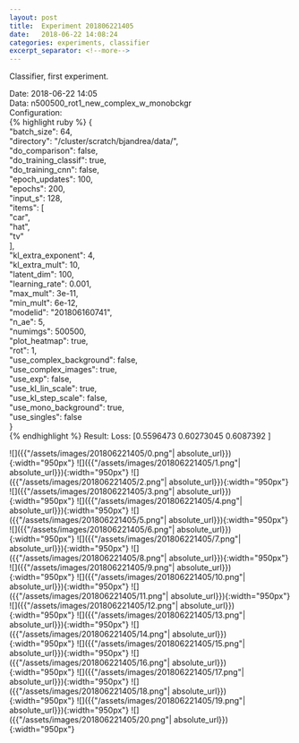```yaml
---
layout: post
title:  Experiment 201806221405
date:   2018-06-22 14:08:24
categories: experiments, classifier
excerpt_separator: <!--more-->
---
```

Classifier, first experiment.  

 <!--more-->
Date: 2018-06-22 14:05  
Data: n500500_rot1_new_complex_w_monobckgr  
Configuration:   
{% highlight ruby %}
{  
    "batch_size": 64,   
    "directory": "/cluster/scratch/bjandrea/data/",   
    "do_comparison": false,   
    "do_training_classif": true,   
    "do_training_cnn": false,   
    "epoch_updates": 100,   
    "epochs": 200,   
    "input_s": 128,   
    "items": [  
        "car",   
        "hat",   
        "tv"  
    ],   
    "kl_extra_exponent": 4,   
    "kl_extra_mult": 10,   
    "latent_dim": 100,   
    "learning_rate": 0.001,   
    "max_mult": 3e-11,   
    "min_mult": 6e-12,   
    "modelid": "201806160741",   
    "n_ae": 5,   
    "numimgs": 500500,   
    "plot_heatmap": true,   
    "rot": 1,   
    "use_complex_background": false,   
    "use_complex_images": true,   
    "use_exp": false,   
    "use_kl_lin_scale": true,   
    "use_kl_step_scale": false,   
    "use_mono_background": true,   
    "use_singles": false  
}  
{% endhighlight %}
Result: Loss: [0.5596473  0.60273045 0.6087392 ]   

![]({{"/assets/images/201806221405/0.png"| absolute_url}}){:width="950px"}
![]({{"/assets/images/201806221405/1.png"| absolute_url}}){:width="950px"}
![]({{"/assets/images/201806221405/2.png"| absolute_url}}){:width="950px"}
![]({{"/assets/images/201806221405/3.png"| absolute_url}}){:width="950px"}
![]({{"/assets/images/201806221405/4.png"| absolute_url}}){:width="950px"}
![]({{"/assets/images/201806221405/5.png"| absolute_url}}){:width="950px"}
![]({{"/assets/images/201806221405/6.png"| absolute_url}}){:width="950px"}
![]({{"/assets/images/201806221405/7.png"| absolute_url}}){:width="950px"}
![]({{"/assets/images/201806221405/8.png"| absolute_url}}){:width="950px"}
![]({{"/assets/images/201806221405/9.png"| absolute_url}}){:width="950px"}
![]({{"/assets/images/201806221405/10.png"| absolute_url}}){:width="950px"}
![]({{"/assets/images/201806221405/11.png"| absolute_url}}){:width="950px"}
![]({{"/assets/images/201806221405/12.png"| absolute_url}}){:width="950px"}
![]({{"/assets/images/201806221405/13.png"| absolute_url}}){:width="950px"}
![]({{"/assets/images/201806221405/14.png"| absolute_url}}){:width="950px"}
![]({{"/assets/images/201806221405/15.png"| absolute_url}}){:width="950px"}
![]({{"/assets/images/201806221405/16.png"| absolute_url}}){:width="950px"}
![]({{"/assets/images/201806221405/17.png"| absolute_url}}){:width="950px"}
![]({{"/assets/images/201806221405/18.png"| absolute_url}}){:width="950px"}
![]({{"/assets/images/201806221405/19.png"| absolute_url}}){:width="950px"}
![]({{"/assets/images/201806221405/20.png"| absolute_url}}){:width="950px"}